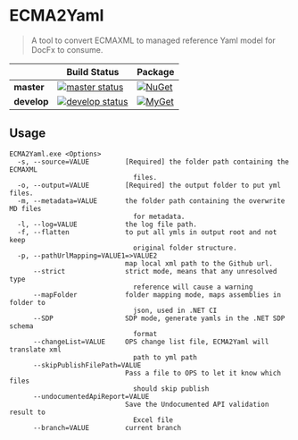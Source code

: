 # ECMA2Yaml
> A tool to convert ECMAXML to managed reference Yaml model for DocFx to consume.


|            | Build Status  |  Package   |
| ---------- | ------------- | ---------- |
| **master** |[![master status](https://ci.appveyor.com/api/projects/status/drvly5p5lc5y99ij/branch/master?svg=true)](https://ci.appveyor.com/project/TianqiZhang/ecma2yaml-xuttd/branch/master) |[![NuGet](https://img.shields.io/nuget/v/Microsoft.DocAsCode.ECMA2Yaml.svg)](http://www.nuget.org/packages/Microsoft.DocAsCode.ECMA2Yaml/) |
|  **develop**   |[![develop status](https://ci.appveyor.com/api/projects/status/drvly5p5lc5y99ij/branch/develop?svg=true)](https://ci.appveyor.com/project/TianqiZhang/ecma2yaml-xuttd/branch/develop) |[![MyGet](https://img.shields.io/myget/op-dev/vpre/Microsoft.DocAsCode.ECMA2Yaml.svg?label=myget)](https://www.myget.org/feed/op-dev/package/nuget/Microsoft.DocAsCode.ECMA2Yaml)

## Usage
```
ECMA2Yaml.exe <Options>
  -s, --source=VALUE         [Required] the folder path containing the ECMAXML
                               files.
  -o, --output=VALUE         [Required] the output folder to put yml files.
  -m, --metadata=VALUE       the folder path containing the overwrite MD files
                               for metadata.
  -l, --log=VALUE            the log file path.
  -f, --flatten              to put all ymls in output root and not keep
                               original folder structure.
  -p, --pathUrlMapping=VALUE1=>VALUE2
                             map local xml path to the Github url.
      --strict               strict mode, means that any unresolved type
                               reference will cause a warning
      --mapFolder            folder mapping mode, maps assemblies in folder to
                               json, used in .NET CI
      --SDP                  SDP mode, generate yamls in the .NET SDP schema
                               format
      --changeList=VALUE     OPS change list file, ECMA2Yaml will translate xml
                               path to yml path
      --skipPublishFilePath=VALUE
                             Pass a file to OPS to let it know which files
                               should skip publish
      --undocumentedApiReport=VALUE
                             Save the Undocumented API validation result to
                               Excel file
      --branch=VALUE         current branch
```